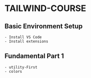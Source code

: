 # TAILWIND-COURSE

## Basic Environment Setup
    - Install VS Code
    - Install extensions

## Fundamental Part 1
    - utility-First
    - colors
    